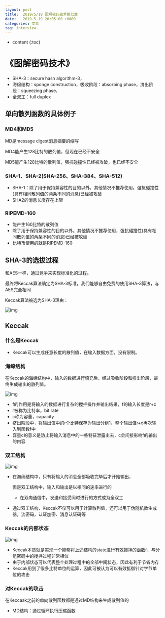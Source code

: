 ```yaml
---
layout: post
title:  2019/5/19 图解密码技术第七章
date:   2019-5-19 20:05:00 +0800
categories: 文章
tag: interview
---
```


* content
{:toc}
# 《图解密码技术》

- SHA-3：secure hash algorithm-3，
- 海绵结构：sponge construction，吸收阶段：absorbing phase，挤出阶段：squeezing phase，
- 全双工：full duplex

## 单向散列函数的具体例子

### MD4和MD5

MD是message digest消息摘要的缩写

MD4能产生128比特的散列值，但现在已经不安全

MD5能产生128比特的散列值，强抗碰撞性已经被攻破，也已经不安全

### SHA-1、SHA-2(SHA-256、SHA-384、SHA-512)

- SHA-1：除了用于保持兼容性的目的以外，其他情况不推荐使用，强抗碰撞性(具有相同散列值的两条不同的消息)已经被攻破
- SHA2的消息长度存在上限

### RIPEMD-160

- 能产生160比特的散列值
- 除了用于保持兼容性的目的以外，其他情况不推荐使用，强抗碰撞性(具有相同散列值的两条不同的消息)已经被攻破
- 比特币使用的就是RIPEMD-160

## SHA-3的选拔过程

和AES一样，通过竞争来实现标准化的过程。

最终将Keccak算法确定为SHA-3标准，我们能够自由免费的使用SHA-3算法，与AES完全相同

Keccak算法被选为SHA-3理由：

![img](https://wx1.sinaimg.cn/mw690/0066mMjily1g3839u1n1zj309f03kt93.jpg)

## Keccak

### 什么是Keccak

- Keccak可以生成任意长度的散列值，在输入数据方面，没有限制。

### 海绵结构

在Keccak的海绵结构中，输入的数据进行填充后，经过吸收阶段和挤出阶段，最终生成输出的散列值。

![img](https://wx4.sinaimg.cn/mw690/0066mMjily1g3839ubummj30gf0ah0u3.jpg)

- f的作用是将输入的数据进行复杂的搅拌操作并输出结果，f的输入长度是r+c
- r被称为比特率，bit rate
- c称为容量，capacity
- 挤出阶段中，将输出值中的r个比特保存为输出分组1，整个输出值r+c再次输入到函数f中
- 容量c的意义是防止将输入消息中的一些特征泄露出去，c会间接影响f的输出的内容

### 双工结构

![img](https://wx3.sinaimg.cn/mw690/0066mMjily1g3839ub8jcj30gs0bqjsl.jpg)

- 在海绵结构中，只有将输入的消息全部吸收完毕后才开始输出，

  但是双工结构中，输入和输出是以相同的速率进行的

  - 在双向通信中，发送和接受同时进行的方式成为全双工

- 通过双工结构，Keccak不仅可以用于计算散列值，还可以用于伪随机数生成器，流密码，认证加密、消息认证码等

### Keccak的内部状态

![img](https://wx2.sinaimg.cn/mw690/0066mMjily1g3839whqrwj30fm0dngmp.jpg)

- Keccak本质就是实现一个能够将上述结构的state进行有效搅拌的函数f，与分组密码中的搅拌过程非常相似
- 由于内部状态可以代表整个处理过程中的全部中间状态，因此有利于节省内存
- Keccak用到了很多比特单位的运算，因此可被认为可以有效抵御针对字节单位的攻击

### 对Keccak的攻击

在Keccaak之前的单向散列函数都是通过MD结构来生成散列值的

- MD结构：通过循环执行压缩函数